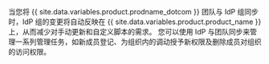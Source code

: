 当您将 {{ site.data.variables.product.prodname_dotcom }} 团队与 IdP 组同步时，IdP 组的变更将自动反映在 {{ site.data.variables.product.product_name }} 上，从而减少对手动更新和自定义脚本的需求。 您可以使用 IdP 与团队同步来管理一系列管理任务，如新成员登记、为组织内的调动授予新权限及删除成员对组织的访问权限。
